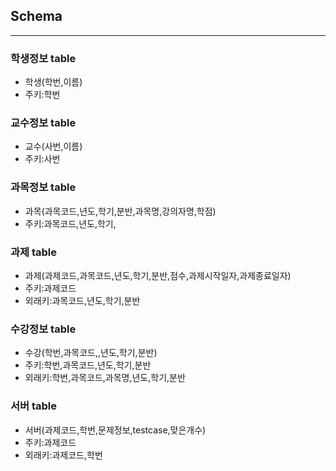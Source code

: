 ## Schema 
-----------
### 학생정보 table
 - 학생(학번,이름)
 - 주키:학번

### 교수정보 table
 - 교수(사번,이름)
 - 주키:사번

### 과목정보 table
 - 과목(과목코드,년도,학기,분반,과목명,강의자명,학점)
 - 주키:과목코드,년도,학기,

### 과제 table
 - 과제(과제코드,과목코드,년도,학기,분반,점수,과제시작일자,과제종료일자)
 - 주키:과제코드
 - 외래키:과목코드,년도,학기,분반

### 수강정보 table
 - 수강(학번,과목코드,,년도,학기,분반)
 - 주키:학번,과목코드,년도,학기,분반
 - 외래키:학번,과목코드,과목명,년도,학기,분반
 
### 서버 table
 - 서버(과제코드,학번,문제정보,testcase,맞은개수)
 - 주키:과제코드
 - 외래키:과제코드,학번


